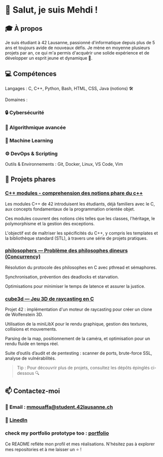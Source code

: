 # 👋 Salut, je suis Mehdi !



## 🎓 À propos

Je suis étudiant à 42 Lausanne, passionné d'informatique depuis plus de 5 ans et toujours avide de nouveaux défis. Je mène en moyenne plusieurs projets par an, ce qui m'a permis d'acquérir une solide expérience et de développer un esprit jeune et dynamique 🚀.

## 💻 Compétences

Langages : C, C++, Python, Bash, HTML, CSS, Java (notions) 🛠️

Domaines :

### 🔒 Cybersécurité

### 📐 Algorithmique avancée

### 🤖 Machine Learning

### ⚙️ DevOps & Scripting

Outils & Environnements : Git, Docker, Linux, VS Code, Vim

## 🚀 Projets phares

### [C++ modules - comprehension des notions phare du c++](https://github.com/Mehdo0/CPP)

Les modules C++ de 42 introduisent les étudiants, déjà familiers avec le C, aux concepts fondamentaux de la programmation orientée objet.

Ces modules couvrent des notions clés telles que les classes, l'héritage, le polymorphisme et la gestion des exceptions.

L'objectif est de maîtriser les spécificités du C++, y compris les templates et la bibliothèque standard (STL), à travers une série de projets pratiques.

### [philosophers — Problème des philosophes dineurs (Concurrency)](https://github.com/Mehdo0/philosophers)

Résolution du protocole des philosophes en C avec pthread et sémaphores.

Synchronisation, prévention des deadlocks et starvation.

Optimisations pour minimiser le temps de latence et assurer la justice.

### [cube3d — Jeu 3D de raycasting en C](https://github.com/Mehdo0/cube3d)

Projet 42 : implémentation d'un moteur de raycasting pour créer un clone de Wolfenstein 3D.

Utilisation de la miniLibX pour le rendu graphique, gestion des textures, collisions et mouvements.

Parsing de la map, positionnement de la caméra, et optimisation pour un rendu fluide en temps réel.

Suite d’outils d’audit et de pentesting : scanner de ports, brute-force SSL, analyse de vulnérabilités.

>Tip : Pour découvrir plus de projets, consultez les dépôts épinglés ci-dessous 🔍

## 📫 Contactez-moi

### 📧 Email : mmouaffa@student.42lausanne.ch

### 🔗 [LinedIn](https://www.linkedin.com/in/mehdi-mouaffak-238558334/)

### check my portfolio prototype too : [portfolio](https://github.com/Mehdo0/portfolio)

Ce README refléte mon profil et mes réalisations. N'hésitez pas à explorer mes repositories et à me laisser un ⭐ !
